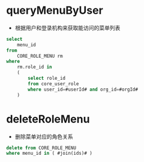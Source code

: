 queryMenuByUser
===

* 根据用户和登录机构来获取能访问的菜单列表

```sql
select 
    menu_id 
from 
    CORE_ROLE_MENU rm 
where 
    rm.role_id in 
    (
        select role_id 
        from core_user_role 
        where user_id=#userId# and org_id=#orgId#
    )
```

	
deleteRoleMenu
===

* 删除菜单对应的角色关系

```sql
delete from CORE_ROLE_MENU 
where menu_id in ( #join(ids)# )
```

